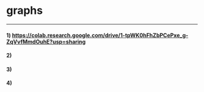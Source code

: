 # graphs
---

#### 1) https://colab.research.google.com/drive/1-tpWK0hFhZbPCePxe_g-ZqVvfMmdOuhE?usp=sharing
#### 2)
#### 3)
#### 4)
